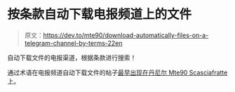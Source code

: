 # 按条款自动下载电报频道上的文件

> 原文：<https://dev.to/mte90/download-automatically-files-on-a-telegram-channel-by-terms-22en>

自动下载文件的电报渠道，根据条款进行搜索！

通过术语在电报频道自动下载文件的帖子[最早出现在](https://daniele.tech/2019/08/download-automatically-files-on-a-telegram-channel-by-terms/)[丹尼尔 Mte90 Scasciafratte](https://daniele.tech/eng) 上。